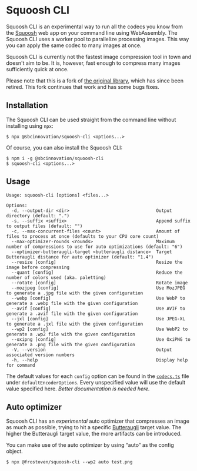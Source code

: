 # Squoosh CLI

Squoosh CLI is an experimental way to run all the codecs you know from the
[Squoosh](https://squoosh.frostoven.com) web app on your command line using
WebAssembly. The Squoosh CLI uses a worker pool to parallelize processing
images. This way you can apply the same codec to many images at once.

Squoosh CLI is currently not the fastest image compression tool in town and
doesn't aim to be. It is, however, fast enough to compress many images
sufficiently quick at once.

Please note that this is a fork of
[the original library](https://www.npmjs.com/package/@squoosh/cli), which has
since been retired. This fork continues that work and has some bugs fixes.

## Installation

The Squoosh CLI can be used straight from the command line without installing using `npx`:

```
$ npx @sbcinnovation/squoosh-cli <options...>
```

Of course, you can also install the Squoosh CLI:

```
$ npm i -g @sbcinnovation/squoosh-cli
$ squoosh-cli <options...>
```

## Usage

```
Usage: squoosh-cli [options] <files...>

Options:
  -d, --output-dir <dir>                                 Output directory (default: ".")
  -s, --suffix <suffix>                                  Append suffix to output files (default: "")
  -c, --max-concurrent-files <count>                     Amount of files to process at once (defaults to your CPU core count)
  --max-optimizer-rounds <rounds>                        Maximum number of compressions to use for auto optimizations (default: "6")
  --optimizer-butteraugli-target <butteraugli distance>  Target Butteraugli distance for auto optimizer (default: "1.4")
  --resize [config]                                      Resize the image before compressing
  --quant [config]                                       Reduce the number of colors used (aka. paletting)
  --rotate [config]                                      Rotate image
  --mozjpeg [config]                                     Use MozJPEG to generate a .jpg file with the given configuration
  --webp [config]                                        Use WebP to generate a .webp file with the given configuration
  --avif [config]                                        Use AVIF to generate a .avif file with the given configuration
  --jxl [config]                                         Use JPEG-XL to generate a .jxl file with the given configuration
  --wp2 [config]                                         Use WebP2 to generate a .wp2 file with the given configuration
  --oxipng [config]                                      Use OxiPNG to generate a .png file with the given configuration
  -V, --version                                          Output associated version numbers
  -h, --help                                             Display help for command
```

The default values for each `config` option can be found in the [`codecs.ts`][codecs.ts] file under `defaultEncoderOptions`. Every unspecified value will use the default value specified here. _Better documentation is needed here._

## Auto optimizer

Squoosh CLI has an _experimental_ auto optimizer that compresses an image as much as possible, trying to hit a specific [Butteraugli] target value. The higher the Butteraugli target value, the more artifacts can be introduced.

You can make use of the auto optimizer by using “auto” as the config object.

```
$ npx @frostoven/squoosh-cli --wp2 auto test.png
```

[squoosh]: https://squoosh.frostoven.com
[codecs.ts]: https://github.com/GoogleChromeLabs/squoosh/blob/dev/libsquoosh/src/codecs.ts
[butteraugli]: https://github.com/google/butteraugli
